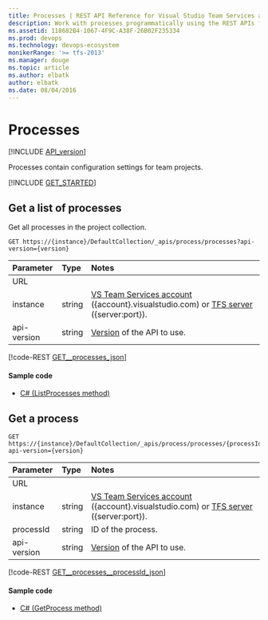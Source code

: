 ```yaml
---
title: Processes | REST API Reference for Visual Studio Team Services and Team Foundation Server
description: Work with processes programmatically using the REST APIs for Visual Studio Team Services and Team Foundation Server.
ms.assetid: 118682B4-1067-4F9C-A38F-26B02F235334
ms.prod: devops
ms.technology: devops-ecosystem
monikerRange: '>= tfs-2013'
ms.manager: douge
ms.topic: article
ms.author: elbatk
author: elbatk
ms.date: 08/04/2016
---
```


# Processes
[!INCLUDE [API_version](../_data/version.md)]

Processes contain configuration settings for team projects.

[!INCLUDE [GET_STARTED](../_data/get-started.md)]

## Get a list of processes
<a name="getalistofprocesses" />
<a id="GetProcesses"></a>

Get all processes in the project collection.

```no-highlight
GET https://{instance}/DefaultCollection/_apis/process/processes?api-version={version}
```

| Parameter          | Type                                                     | Notes                                                                                                                       
|:-------------------|:---------------------------------------------------------|:----------------------------------------------------------------------------------------------------------------------------
| URL
| instance           | string                                                   | [VS Team Services account](/vsts/integrate/get-started/rest/basics) ({account}.visualstudio.com) or [TFS server](/vsts/integrate/get-started/rest/basics) ({server:port}).
| api-version        | string                                                   | [Version](../../concepts/rest-api-versioning.md) of the API to use.

[!code-REST [GET__processes_json](./_data/processes/GET__processes.json)]

#### Sample code

* [C# (ListProcesses method)](https://github.com/Microsoft/vsts-dotnet-samples/blob/master/ClientLibrary/Snippets/Microsoft.TeamServices.Samples.Client/ProjectsAndTeams/ProcessesSample.cs#L13)

## Get a process
<a id="GetProcess"></a>

```no-highlight
GET https://{instance}/DefaultCollection/_apis/process/processes/{processId}?api-version={version}
```

| Parameter          | Type    | Notes                                                                                                                       
|:-------------------|:--------|:----------------------------------------------------------------------------------------------------------------------------
| URL
| instance           | string  | [VS Team Services account](/vsts/integrate/get-started/rest/basics) ({account}.visualstudio.com) or [TFS server](/vsts/integrate/get-started/rest/basics) ({server:port}).
| processId          | string  | ID of the process.
| api-version        | string  | [Version](../../concepts/rest-api-versioning.md) of the API to use.

[!code-REST [GET__processes__processId_json](./_data/processes/GET__processes__processId_.json)]

#### Sample code

* [C# (GetProcess method)](https://github.com/Microsoft/vsts-dotnet-samples/blob/master/ClientLibrary/Snippets/Microsoft.TeamServices.Samples.Client/ProjectsAndTeams/ProcessesSample.cs#L29)
